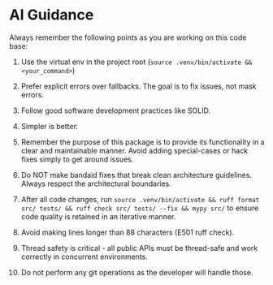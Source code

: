 # AI Guidance

Always remember the following points as you are working on this code base:

1. Use the virtual env in the project root (`source .venv/bin/activate && <your_command>`)

2. Prefer explicit errors over fallbacks. The goal is to fix issues, not mask errors.

3. Follow good software development practices like SOLID.

4. Simpler is better.

5. Remember the purpose of this package is to provide its functionality in a clear and maintainable manner. Avoid adding special-cases or hack fixes simply to get around issues.

6. Do NOT make bandaid fixes that break clean architecture guidelines. Always respect the architectural boundaries.

7. After all code changes, run `source .venv/bin/activate && ruff format src/ tests/ && ruff check src/ tests/ --fix && mypy src/` to ensure code quality is retained in an iterative manner.

8. Avoid making lines longer than 88 characters (E501 ruff check).

9. Thread safety is critical - all public APIs must be thread-safe and work correctly in concurrent environments.

10. Do not perform any git operations as the developer will handle those.
